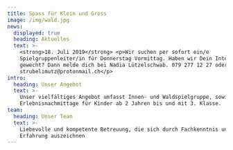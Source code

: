 ```yaml
---
title: Spass für Klein und Gross
image: /img/wald.jpg
news:
  displayed: true
  heading: Aktuelles
  text: >-
    <strong>18. Juli 2019</strong> <p>Wir suchen per sofort ein/e
    Spielgruppenleiter/in für Donnerstag Vormittag. Haben wir Dein Interesse
    gewecht? Dann melde dich bei Nadia Lützelschwab. 079 277 12 27 oder
    strubelimutz@protonmail.ch</p>
intro:
  heading: Unser Angebot
  text: >-
    Unser vielfältiges Angebot umfasst Innen- und Waldspielgruppe, sowie
    Erlebnisnachmittage für Kinder ab 2 Jahren bis und mit 3. Klasse.
team:
  heading: Unser Team
  text: >-
    Liebevolle und kompetente Betreuung, die sich durch Fachkenntnis und
    Erfahrung auszeichnen
---
```


